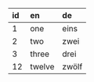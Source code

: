 
| id | en     | de    |
|:-- |:------ |:----- |
| 1  | one    | eins  |
| 2  | two    | zwei  |
| 3  | three  | drei  |
| 12 | twelve | zwölf |
